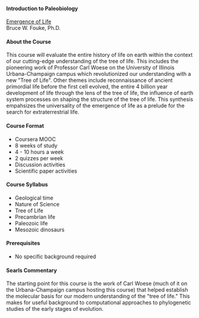 #### Introduction to Paleobiology

[Emergence of Life](https://www.coursera.org/course/emergenceoflife)  
Bruce W. Fouke, Ph.D.

#### About the Course

This course will evaluate the entire history of life on earth within the context of our cutting-edge understanding of the tree of life. This includes the pioneering work of Professor Carl Woese on the University of Illinois Urbana-Champaign campus which revolutionized our understanding with a new "Tree of Life". Other themes include reconnaissance of ancient primordial life before the first cell evolved, the entire 4 billion year development of life through the lens of the tree of life, the influence of earth system processes on shaping the structure of the tree of life. This synthesis empahsizes the universality of the emergence of life as a prelude for the search for extraterrestrial life.

#### Course Format

* Coursera MOOC
* 8 weeks of study
* 4 - 10 hours a week
* 2 quizzes per week
* Discussion activities
* Scientific paper activities

#### Course Syllabus

* Geological time
* Nature of Science
* Tree of Life
* Precambrian life
* Paleozoic life
* Mesozoic dinosaurs

#### Prerequisites

* No specific background required

#### Searls Commentary

The starting point for this course is the work of Carl Woese (much of it on the Urbana-Champaign campus hosting this course) that helped establish the molecular basis for our modern understanding of the "tree of life." This makes for useful background to computational approaches to phylogenetic studies of the early stages of evolution.
